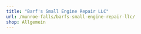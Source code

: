 ```yaml
---
title: "Barf's Small Engine Repair LLC"
url: /munroe-falls/barfs-small-engine-repair-llc/
shop: Allgemein
---
```

